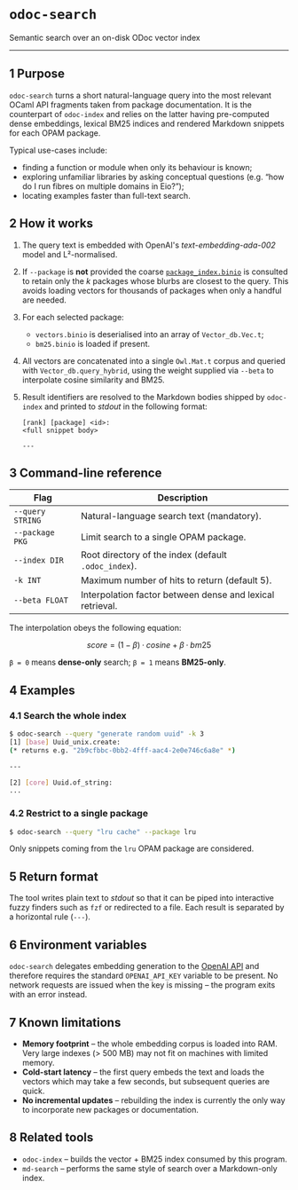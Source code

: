 # `odoc-search`

Semantic search over an on-disk ODoc vector index

---

## 1  Purpose

`odoc-search` turns a short natural-language query into the most relevant OCaml
API fragments taken from package documentation.  It is the counterpart of
`odoc-index` and relies on the latter having pre-computed dense embeddings,
lexical BM25 indices and rendered Markdown snippets for each OPAM package.

Typical use-cases include:

* finding a function or module when only its behaviour is known;
* exploring unfamiliar libraries by asking conceptual questions (e.g. “how do
  I run fibres on multiple domains in Eio?”);
* locating examples faster than full-text search.

## 2  How it works

1. The query text is embedded with OpenAI's *text-embedding-ada-002* model and
   L²-normalised.
2. If `--package` is **not** provided the coarse
   [`package_index.binio`](../../lib/package_index.mli) is consulted to retain
   only the *k* packages whose blurbs are closest to the query.  This avoids
   loading vectors for thousands of packages when only a handful are needed.
3. For each selected package:
   * `vectors.binio` is deserialised into an array of `Vector_db.Vec.t`;
   * `bm25.binio` is loaded if present.
4. All vectors are concatenated into a single `Owl.Mat.t` corpus and queried
   with `Vector_db.query_hybrid`, using the weight supplied via `--beta` to
   interpolate cosine similarity and BM25.
5. Result identifiers are resolved to the Markdown bodies shipped by
   `odoc-index` and printed to *stdout* in the following format:

   ```text
   [rank] [package] <id>:
   <full snippet body>

   ---
   ```

## 3  Command-line reference

| Flag                | Description                                                 |
|---------------------|-------------------------------------------------------------|
| `--query STRING`    | Natural-language search text (mandatory).                   |
| `--package PKG`     | Limit search to a single OPAM package.                      |
| `--index DIR`       | Root directory of the index (default `.odoc_index`).        |
| `-k INT`            | Maximum number of hits to return (default 5).               |
| `--beta FLOAT`      | Interpolation factor between dense and lexical retrieval.   |

The interpolation obeys the following equation:

```math
score = (1 - β) · cosine + β · bm25
```

`β = 0` means **dense-only** search; `β = 1` means **BM25-only**.

## 4  Examples

### 4.1  Search the whole index

```bash
$ odoc-search --query "generate random uuid" -k 3
[1] [base] Uuid_unix.create:
(* returns e.g. "2b9cfbbc-0bb2-4fff-aac4-2e0e746c6a8e" *)

---

[2] [core] Uuid.of_string:
...
```

### 4.2  Restrict to a single package

```bash
$ odoc-search --query "lru cache" --package lru
```

Only snippets coming from the `lru` OPAM package are considered.

## 5  Return format

The tool writes plain text to *stdout* so that it can be piped into
interactive fuzzy finders such as `fzf` or redirected to a file.  Each result
is separated by a horizontal rule (`---`).

## 6  Environment variables

`odoc-search` delegates embedding generation to the [OpenAI API] and therefore
requires the standard `OPENAI_API_KEY` variable to be present.  No network
requests are issued when the key is missing – the program exits with an error
instead.

## 7  Known limitations

* **Memory footprint** – the whole embedding corpus is loaded into RAM.  Very
  large indexes (> 500 MB) may not fit on machines with limited memory.
* **Cold-start latency** – the first query embeds the text and loads the
  vectors which may take a few seconds, but subsequent queries are quick.
* **No incremental updates** – rebuilding the index is currently the only way
  to incorporate new packages or documentation.

## 8  Related tools

* `odoc-index` – builds the vector + BM25 index consumed by this program.
* `md-search` – performs the same style of search over a Markdown-only index.

[OpenAI API]: https://platform.openai.com/docs/api-reference/embeddings

